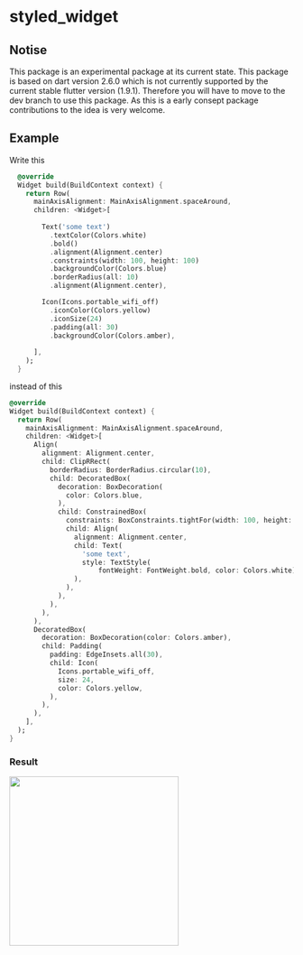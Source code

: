 # styled_widget

## Notise
This package is an experimental package at its current state.
This package is based on dart version 2.6.0 which is not currently supported by the current stable flutter version (1.9.1). Therefore you will have to move to the dev branch to use this package.
As this is a early consept package contributions to the idea is very welcome.

## Example
Write this
```dart
  @override
  Widget build(BuildContext context) {
    return Row(
      mainAxisAlignment: MainAxisAlignment.spaceAround,
      children: <Widget>[
      
        Text('some text')
          .textColor(Colors.white)
          .bold()
          .alignment(Alignment.center)
          .constraints(width: 100, height: 100)
          .backgroundColor(Colors.blue)
          .borderRadius(all: 10)
          .alignment(Alignment.center),

        Icon(Icons.portable_wifi_off)
          .iconColor(Colors.yellow)
          .iconSize(24)
          .padding(all: 30)
          .backgroundColor(Colors.amber),
        
      ],
    );
  }
```
instead of this
```dart
@override
Widget build(BuildContext context) {
  return Row(
    mainAxisAlignment: MainAxisAlignment.spaceAround,
    children: <Widget>[
      Align(
        alignment: Alignment.center,
        child: ClipRRect(
          borderRadius: BorderRadius.circular(10),
          child: DecoratedBox(
            decoration: BoxDecoration(
              color: Colors.blue,
            ),
            child: ConstrainedBox(
              constraints: BoxConstraints.tightFor(width: 100, height: 100),
              child: Align(
                alignment: Alignment.center,
                child: Text(
                  'some text',
                  style: TextStyle(
                      fontWeight: FontWeight.bold, color: Colors.white),
                ),
              ),
            ),
          ),
        ),
      ),
      DecoratedBox(
        decoration: BoxDecoration(color: Colors.amber),
        child: Padding(
          padding: EdgeInsets.all(30),
          child: Icon(
            Icons.portable_wifi_off,
            size: 24,
            color: Colors.yellow,
          ),
        ),
      ),
    ],
  );
}
```
### Result

<img width="300" src="https://raw.githubusercontent.com/ReinBentdal/styled_widget/master/example/assets/code_demo.png">
